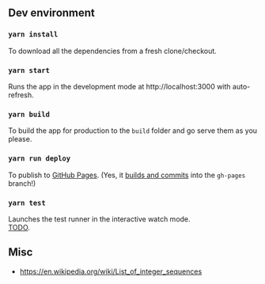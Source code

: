 ## Dev environment

### `yarn install`

To download all the dependencies from a fresh clone/checkout.

### `yarn start`

Runs the app in the development mode at http://localhost:3000 with auto-refresh.

### `yarn build`

To build the app for production to the `build` folder and go serve them as you please.

### `yarn run deploy`

To publish to [GitHub Pages](https://gumgl.github.io/milestones/). (Yes, it [builds and commits](https://create-react-app.dev/docs/deployment/#github-pages) into the `gh-pages` branch!)


### `yarn test`

Launches the test runner in the interactive watch mode.\
[TODO](https://facebook.github.io/create-react-app/docs/running-tests).

## Misc

- https://en.wikipedia.org/wiki/List_of_integer_sequences

